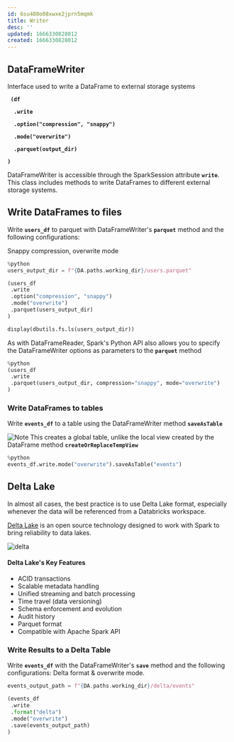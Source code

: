 ```yaml
---
id: 6su480o08xwxe2jprn5mqmk
title: Writer
desc: ''
updated: 1666330828012
created: 1666330828012
---
```

## DataFrameWriter
Interface used to write a DataFrame to external storage systems

<strong><code>
(df  
&nbsp;  .write                         
&nbsp;  .option("compression", "snappy")  
&nbsp;  .mode("overwrite")      
&nbsp;  .parquet(output_dir)       
)
</code></strong>

DataFrameWriter is accessible through the SparkSession attribute **`write`**. This class includes methods to write DataFrames to different external storage systems.

## Write DataFrames to files

Write **`users_df`** to parquet with DataFrameWriter's **`parquet`** method and the following configurations:

Snappy compression, overwrite mode

```python
%python
users_output_dir = f"{DA.paths.working_dir}/users.parquet"

(users_df
 .write
 .option("compression", "snappy")
 .mode("overwrite")
 .parquet(users_output_dir)
)

display(dbutils.fs.ls(users_output_dir))
```

As with DataFrameReader, Spark's Python API also allows you to specify the DataFrameWriter options as parameters to the **`parquet`** method

```python
%python
(users_df
 .write
 .parquet(users_output_dir, compression="snappy", mode="overwrite")
)
```

### Write DataFrames to tables

Write **`events_df`** to a table using the DataFrameWriter method **`saveAsTable`**

<img src="https://files.training.databricks.com/images/icon_note_32.png" alt="Note"> This creates a global table, unlike the local view created by the DataFrame method **`createOrReplaceTempView`**

```python
%python
events_df.write.mode("overwrite").saveAsTable("events")
```

## Delta Lake

In almost all cases, the best practice is to use Delta Lake format, especially whenever the data will be referenced from a Databricks workspace. 

<a href="https://delta.io/" target="_blank">Delta Lake</a> is an open source technology designed to work with Spark to bring reliability to data lakes.

![delta](https://files.training.databricks.com/images/aspwd/delta_storage_layer.png)

#### Delta Lake's Key Features
- ACID transactions
- Scalable metadata handling
- Unified streaming and batch processing
- Time travel (data versioning)
- Schema enforcement and evolution
- Audit history
- Parquet format
- Compatible with Apache Spark API

### Write Results to a Delta Table

Write **`events_df`** with the DataFrameWriter's **`save`** method and the following configurations: Delta format & overwrite mode.

```python
events_output_path = f"{DA.paths.working_dir}/delta/events"

(events_df
 .write
 .format("delta")
 .mode("overwrite")
 .save(events_output_path)
)
```